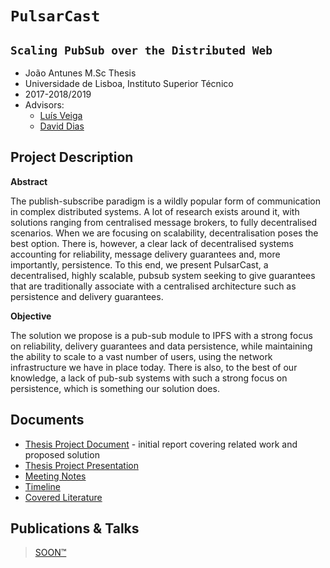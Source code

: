# `PulsarCast`
## `Scaling PubSub over the Distributed Web`

- João Antunes M.Sc Thesis
- Universidade de Lisboa, Instituto Superior Técnico
- 2017-2018/2019
- Advisors: 
  - [Luís Veiga](http://www.gsd.inesc-id.pt/~lveiga/)
  - [David Dias](http://daviddias.me/)

## Project Description

**Abstract**

The publish-subscribe paradigm is a wildly popular form of communication in complex distributed systems. A lot of research exists around it, with solutions ranging from centralised message brokers, to fully decentralised scenarios. When we are focusing on scalability, decentralisation poses the best option. There is, however, a clear lack of decentralised systems accounting for reliability, message delivery guarantees and, more importantly, persistence. To this end, we present PulsarCast, a decentralised, highly scalable, pubsub system seeking to give guarantees that are traditionally associate with a centralised architecture such as persistence and delivery guarantees.

**Objective**

The solution we propose is a pub-sub module to IPFS with a strong focus on reliability, delivery guarantees and data persistence, while maintaining the ability to scale to a vast number of users, using the network infrastructure we have in place today. There is also, to the best of our knowledge, a lack of pub-sub systems with such a strong focus on persistence, which is something our solution does. 

## Documents

- [Thesis Project Document](./project-report/report.pdf) - initial report covering related work and proposed solution
- [Thesis Project Presentation](./project-report/presentation.pdf)
- [Meeting Notes](./notes)
- [Timeline](./TIMELINE.md)
- [Covered Literature](./covered-literature.md)

## Publications & Talks

> [SOON™](http://i0.kym-cdn.com/photos/images/original/000/117/014/GsE3k.jpg)
